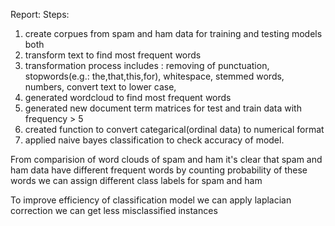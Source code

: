 Report:
Steps:
1) create corpues from spam and ham data for training and testing models both
2) transform text to find most frequent words
3) transformation process includes : removing of punctuation, stopwords(e.g.: the,that,this,for), whitespace, stemmed words,
 numbers, convert text to lower case,
4) generated wordcloud to find most frequent words
5) generated new document term matrices for test and train data with frequency > 5
6) created function to convert categarical(ordinal data) to numerical format
7) applied naive bayes classification to check accuracy of model.

From comparision of word clouds of spam and ham it's clear that spam and ham data have different frequent words by counting
probability of these words we can assign different class labels for spam and ham

To improve efficiency of classification model we can apply laplacian correction we can get less misclassified instances
